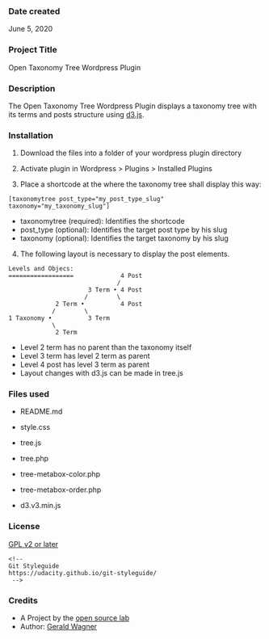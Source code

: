 ### Date created

June 5, 2020


### Project Title

Open Taxonomy Tree Wordpress Plugin


### Description

The Open Taxonomy Tree Wordpress Plugin displays a taxonomy tree with its terms and posts structure using [d3.js](https://d3js.org/).


### Installation

1. Download the files into a folder of your wordpress plugin directory

2. Activate plugin in Wordpress > Plugins > Installed Plugins

3. Place a shortcode at the where the taxonomy tree shall display this way:

```
[taxonomytree post_type="my_post_type_slug" taxonomy="my_taxonomy_slug"]
```
* taxonomytree (required): Identifies the shortcode
* post_type (optional): Identifies the target post type by his slug
* taxonomy (optional): Identifies the target taxonomy by his slug

4. The following layout is necessary to display the post elements.

```
Levels and Objecs:
==================             4 Post
                              /
                      3 Term • 4 Post
                     /        \
             2 Term •          4 Post
            /        \
1 Taxonomy •          3 Term
            \
             2 Term
```
* Level 2 term has no parent than the taxonomy itself
* Level 3 term has level 2 term as parent
* Level 4 post has level 3 term as parent
* Layout changes with d3.js can be made in tree.js


### Files used

* README.md
* style.css
* tree.js
* tree.php
* tree-metabox-color.php

    <!--
    * displays a metabox to add a color during creation of a new term
    * displays a metabox to add a color during editing of a  level 1 term
    * saves and updates term meta in the wp_termmeta table
    -->

* tree-metabox-order.php

    <!--
    * displays a metabox to add a order-number during creation of a new term and post
    * displays a metabox to add a order-number during editing of a term and post
    * saves and updates term meta / post meta in the wp_termmeta / wp_postme table
    -->

* d3.v3.min.js


### License

[GPL v2 or later](https://www.gnu.org/licenses/gpl-2.0.html)

    <!--
    Git Styleguide
    https://udacity.github.io/git-styleguide/
     -->

### Credits

* A Project by the [open source lab](https://opensourcelab.dfki.de/)
* Author: [Gerald Wagner](https://github.com/6erald/)
